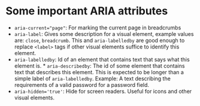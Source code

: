 # Some important ARIA attributes

* `aria-current="page"`: For marking the current page in breadcrumbs
* `aria-label`: Gives some description for a visual element, example values are: `close`, `breadcrumb`. This and `aria-labelledby` are good enough to replace `<label>` tags if other visual elements suffice to identify this element.
* `aria-labelledby`: Id of an element that contains text that says what this element is. * `aria-describedby`: The id of some element that contains text that describes this element. This is expected to be longer than a simple label of `aria-labelledby`. Example: A text describing the requirements of a valid password for a password field.
* `aria-hidden='true'`: Hide for screen readers. Useful for icons and other visual elements.
